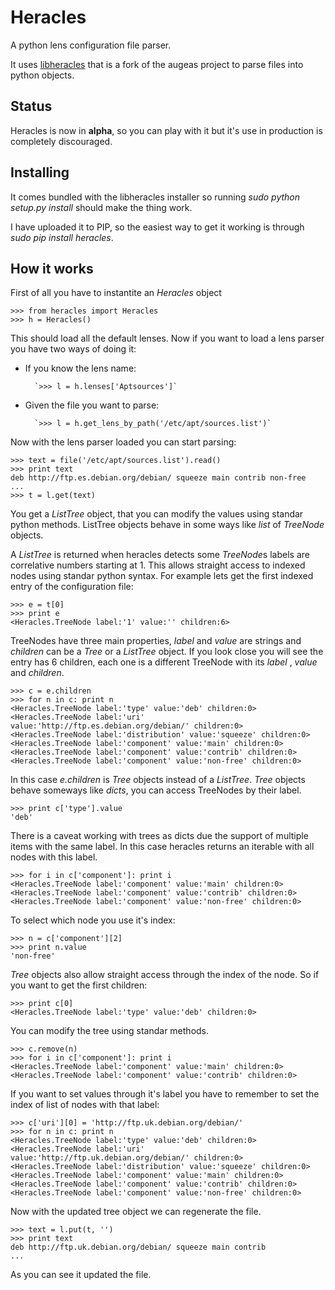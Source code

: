 Heracles
========

A python lens configuration file parser.

It uses [libheracles](https://github.com/llou/libheracles) that is a fork of the 
augeas project to parse files into python objects.

Status
------

Heracles is now in **alpha**, so you can play with it but it's use in production
is completely discouraged.

Installing
----------

It comes bundled with the libheracles installer so running *sudo 
python setup.py install* should make the thing work.

I have uploaded it to PIP, so the easiest way to get it working
is through *sudo pip install heracles*.

How it works
------------

First of all you have to instantite an *Heracles* object
```
>>> from heracles import Heracles
>>> h = Heracles()
```

This should load all the default lenses. Now if you want to load a 
lens parser you have two ways of doing it:

* If you know the lens name:

        `>>> l = h.lenses['Aptsources']`

* Given the file you want to parse:

        `>>> l = h.get_lens_by_path('/etc/apt/sources.list')`


Now with the lens parser loaded you can start parsing:

```
>>> text = file('/etc/apt/sources.list').read()
>>> print text
deb http://ftp.es.debian.org/debian/ squeeze main contrib non-free
...
>>> t = l.get(text)
```

You get a *ListTree* object, that you can modify the values using 
standar python methods. ListTree objects behave in some ways like *list*
of *TreeNode* objects. 

A *ListTree* is returned when heracles detects some *TreeNode*s labels
are correlative numbers starting at 1. This allows straight access to 
indexed nodes using standar python syntax. For example lets get the first 
indexed entry of the configuration file:

```
>>> e = t[0]
>>> print e
<Heracles.TreeNode label:'1' value:'' children:6>
```

TreeNodes have three main properties, *label* and *value* are strings 
and *children* can be a *Tree* or a *ListTree* object. If you look close you will 
see the entry has 6 children, each one is a different TreeNode with its *label*
, *value* and *children*. 

```
>>> c = e.children
>>> for n in c: print n
<Heracles.TreeNode label:'type' value:'deb' children:0>
<Heracles.TreeNode label:'uri' value:'http://ftp.es.debian.org/debian/' children:0>
<Heracles.TreeNode label:'distribution' value:'squeeze' children:0>
<Heracles.TreeNode label:'component' value:'main' children:0>
<Heracles.TreeNode label:'component' value:'contrib' children:0>
<Heracles.TreeNode label:'component' value:'non-free' children:0>
```

In this case *e.children* is *Tree* objects instead of a *ListTree*.
*Tree* objects behave someways like *dicts*, you can access TreeNodes by their
label.

```
>>> print c['type'].value
'deb'
```

There is a caveat working with trees as dicts due the support of multiple
items with the same label. In this case heracles returns an iterable with
all nodes with this label.

```
>>> for i in c['component']: print i
<Heracles.TreeNode label:'component' value:'main' children:0>
<Heracles.TreeNode label:'component' value:'contrib' children:0>
<Heracles.TreeNode label:'component' value:'non-free' children:0>
```

To select which node you use it's index:

```
>>> n = c['component'][2]
>>> print n.value
'non-free'
```

*Tree* objects also allow straight access through the index of the node.
So if you want to get the first children:

```
>>> print c[0]
<Heracles.TreeNode label:'type' value:'deb' children:0>
```

You can modify the tree using standar methods.

```
>>> c.remove(n)
>>> for i in c['component']: print i
<Heracles.TreeNode label:'component' value:'main' children:0>
<Heracles.TreeNode label:'component' value:'contrib' children:0>
```

If you want to set values through it's label you have to remember
to set the index of list of nodes with that label:

```
>>> c['uri'][0] = 'http://ftp.uk.debian.org/debian/'
>>> for n in c: print n
<Heracles.TreeNode label:'type' value:'deb' children:0>
<Heracles.TreeNode label:'uri' value:'http://ftp.uk.debian.org/debian/' children:0>
<Heracles.TreeNode label:'distribution' value:'squeeze' children:0>
<Heracles.TreeNode label:'component' value:'main' children:0>
<Heracles.TreeNode label:'component' value:'contrib' children:0>
<Heracles.TreeNode label:'component' value:'non-free' children:0>
```

Now with the updated tree object we can regenerate the file.

```
>>> text = l.put(t, '')
>>> print text
deb http://ftp.uk.debian.org/debian/ squeeze main contrib
...
```

As you can see it updated the file.
